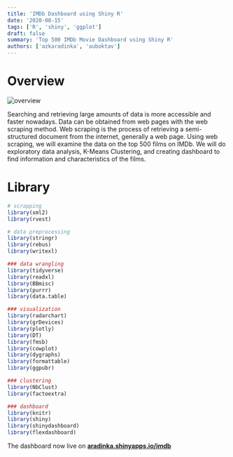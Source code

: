 ```yaml
---
title: 'IMDb Dashboard using Shiny R'
date: '2020-08-15'
tags: ['R', 'shiny', 'ggplot']
draft: false
summary: 'Top 500 IMDb Movie Dashboard using Shiny R'
authors: ['azkaradinka', 'auboktav']
---
```


# Overview

![overview](/static/images/projects/imdb-thumbnail.jpg)

Searching and retrieving large amounts of data is more accessible and faster nowadays. Data can be obtained from web pages with the web scraping method. Web scraping is the process of retrieving a semi-structured document from the internet, generally a web page. Using web scraping, we will examine the data on the top 500 films on IMDb. We will do exploratory data analysis, K-Means Clustering, and creating dashboard to find information and characteristics of the films.

# Library

```R
# scrapping
library(xml2)
library(rvest)

# data preprocessing
library(stringr)
library(rebus)
library(writexl)

### data wrangling
library(tidyverse)
library(readxl)
library(BBmisc)
library(purrr)
library(data.table)

### visualization
library(radarchart)
library(grDevices)
library(plotly)
library(DT)
library(fmsb)
library(cowplot)
library(dygraphs)
library(formattable)
library(ggpubr)

### clustering
library(NbClust)
library(factoextra)

### dashboard
library(knitr)
library(shiny)
library(shinydashboard)
library(flexdashboard)
```

The dashboard now live on **[aradinka.shinyapps.io/imdb](https://aradinka.shinyapps.io/imdb)**